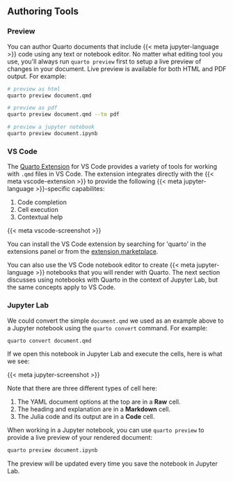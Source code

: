 ## Authoring Tools

### Preview

You can author Quarto documents that include {{< meta jupyter-language >}} code using any text or notebook editor. No matter what editing tool you use, you'll always run `quarto preview` first to setup a live preview of changes in your document. Live preview is available for both HTML and PDF output. For example:

``` bash
# preview as html
quarto preview document.qmd

# preview as pdf
quarto preview document.qmd --to pdf

# preview a jupyter notebook
quarto preview document.ipynb
```

### VS Code

The [Quarto Extension](https://marketplace.visualstudio.com/items?itemName=quarto.quarto) for VS Code provides a variety of tools for working with `.qmd` files in VS Code. The extension integrates directly with the {{< meta vscode-extension >}} to provide the following {{< meta jupyter-language >}}-specific capabilites:

1)  Code completion
2)  Cell execution
3)  Contextual help

{{< meta vscode-screenshot >}}

You can install the VS Code extension by searching for 'quarto' in the extensions panel or from the [extension marketplace](https://marketplace.visualstudio.com/items?itemName=quarto.quarto).

You can also use the VS Code notebook editor to create {{< meta jupyter-language >}} notebooks that you will render with Quarto. The next section discusses using notebooks with Quarto in the context of Jupyter Lab, but the same concepts apply to VS Code.

### Jupyter Lab

We could convert the simple `document.qmd` we used as an example above to a Jupyter notebook using the `quarto convert` command. For example:

``` bash
quarto convert document.qmd
```

If we open this notebook in Jupyter Lab and execute the cells, here is what we see:

{{< meta jupyter-screenshot >}}

Note that there are three different types of cell here:

1)  The YAML document options at the top are in a **Raw** cell.
2)  The heading and explanation are in a **Markdown** cell.
3)  The Julia code and its output are in a **Code** cell.

When working in a Jupyter notebook, you can use `quarto preview` to provide a live preview of your rendered document:

``` bash
quarto preview document.ipynb
```

The preview will be updated every time you save the notebook in Jupyter Lab.
